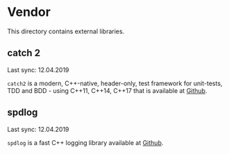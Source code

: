 # Vendor

This directory contains external libraries.

## catch 2

Last sync: 12.04.2019

`catch2` is a modern, C++-native, header-only, test framework for unit-tests, TDD and BDD - using C++11, C++14, C++17 that is available at [Github](https://github.com/catchorg/Catch2).

## spdlog

Last sync: 12.04.2019

`spdlog` is a fast C++ logging library available at [Github](https://github.com/gabime/spdlog).
